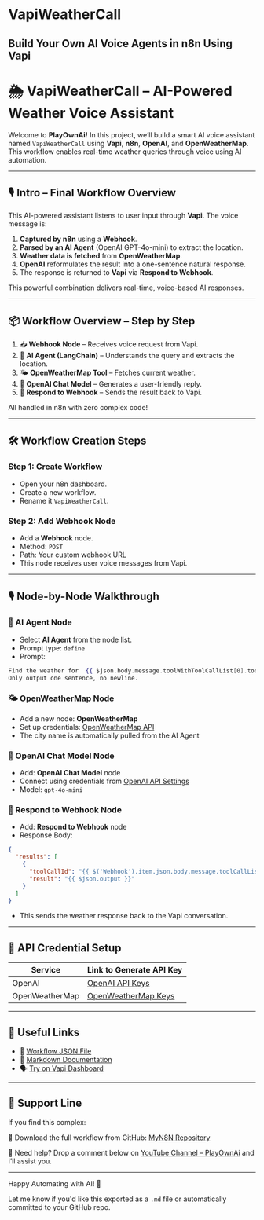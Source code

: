 # VapiWeatherCall  
## Build Your Own AI Voice Agents in n8n Using Vapi

# 🌦️ VapiWeatherCall – AI-Powered Weather Voice Assistant

Welcome to **PlayOwnAi!** In this project, we’ll build a smart AI voice assistant named `VapiWeatherCall` using **Vapi**, **n8n**, **OpenAI**, and **OpenWeatherMap**. This workflow enables real-time weather queries through voice using AI automation.

---

## 🎙️ Intro – Final Workflow Overview

This AI-powered assistant listens to user input through **Vapi**. The voice message is:

1. **Captured by n8n** using a **Webhook**.
2. **Parsed by an AI Agent** (OpenAI GPT-4o-mini) to extract the location.
3. **Weather data is fetched** from **OpenWeatherMap**.
4. **OpenAI** reformulates the result into a one-sentence natural response.
5. The response is returned to **Vapi** via **Respond to Webhook**.

This powerful combination delivers real-time, voice-based AI responses.

---

## 📦 Workflow Overview – Step by Step

1. 📥 **Webhook Node** – Receives voice request from Vapi.
2. 🧠 **AI Agent (LangChain)** – Understands the query and extracts the location.
3. 🌤️ **OpenWeatherMap Tool** – Fetches current weather.
4. 💬 **OpenAI Chat Model** – Generates a user-friendly reply.
5. 📡 **Respond to Webhook** – Sends the result back to Vapi.

All handled in n8n with zero complex code!

---

## 🛠️ Workflow Creation Steps

### Step 1: Create Workflow

- Open your n8n dashboard.
- Create a new workflow.
- Rename it `VapiWeatherCall`.

### Step 2: Add Webhook Node

- Add a **Webhook** node.
- Method: `POST`
- Path: Your custom webhook URL
- This node receives user voice messages from Vapi.

---

## 🎙️ Node-by-Node Walkthrough

### 🧠 AI Agent Node

- Select **AI Agent** from the node list.
- Prompt type: `define`
- Prompt:

```handlebars
Find the weather for  {{ $json.body.message.toolWithToolCallList[0].toolCall.function.arguments.Place }}
Only output one sentence, no newline.
```

### 🌤️ OpenWeatherMap Node

- Add a new node: **OpenWeatherMap**
- Set up credentials: [OpenWeatherMap API](https://home.openweathermap.org/api_keys)
- The city name is automatically pulled from the AI Agent

### 💬 OpenAI Chat Model Node

- Add: **OpenAI Chat Model** node
- Connect using credentials from [OpenAI API Settings](https://platform.openai.com/settings/organization/api-keys)
- Model: `gpt-4o-mini`

### 📡 Respond to Webhook Node

- Add: **Respond to Webhook** node
- Response Body:

```json
{
  "results": [
    {
      "toolCallId": "{{ $('Webhook').item.json.body.message.toolCallList[0].id }}",
      "result": "{{ $json.output }}"
    }
  ]
}
```

- This sends the weather response back to the Vapi conversation.

---

## 🔑 API Credential Setup

| Service        | Link to Generate API Key                                                      |
| -------------- | ----------------------------------------------------------------------------- |
| OpenAI         | [OpenAI API Keys](https://platform.openai.com/settings/organization/api-keys) |
| OpenWeatherMap | [OpenWeatherMap Keys](https://home.openweathermap.org/api_keys)               |

---

## 🔗 Useful Links

- 📂 [Workflow JSON File](https://github.com/matinict/MyN8N/blob/main/VapiWeatherCall.json)
- 📄 [Markdown Documentation](https://github.com/matinict/MyN8N/blob/main/VapiWeatherCall.md)
- 🗣️ [Try on Vapi Dashboard](https://dashboard.vapi.ai/assistants/36e273c4-1498-40ae-b07a-db1b4ecd27f1#start-speaking)

---

## 🛟 Support Line

If you find this complex:

🧩 Download the full workflow from GitHub: [MyN8N Repository](https://github.com/matinict/MyN8N)

💬 Need help? Drop a comment below on [YouTube Channel – PlayOwnAi](https://www.youtube.com/@PlayOwnAi) and I’ll assist you.

---

Happy Automating with AI! 🤖



Let me know if you'd like this exported as a `.md` file or automatically committed to your GitHub repo.
```

